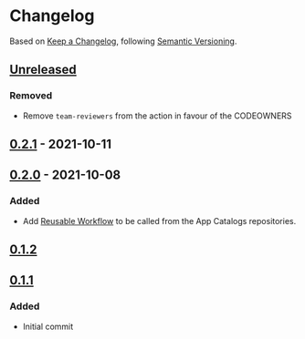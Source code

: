 # Changelog

Based on [Keep a Changelog](https://keepachangelog.com/en/1.0.0/), following [Semantic Versioning](https://semver.org/spec/v2.0.0.html).

## [Unreleased]

### Removed

- Remove `team-reviewers` from the action in favour of the CODEOWNERS

## [0.2.1] - 2021-10-11

## [0.2.0] - 2021-10-08

### Added

- Add [Reusable Workflow](https://docs.github.com/en/actions/learn-github-actions/reusing-workflows) to be called from the App Catalogs repositories.

## [0.1.2]

## [0.1.1]

### Added

- Initial commit

[Unreleased]: https://github.com/giantswarm/app-catalog-cleanup-tool/compare/v0.2.1...HEAD
[0.2.1]: https://github.com/giantswarm/app-catalog-cleanup-tool/compare/v0.2.0...v0.2.1
[0.2.0]: https://github.com/giantswarm/app-catalog-cleanup-tool/compare/v0.1.2...v0.2.0
[0.1.2]: https://github.com/giantswarm/app-catalog-cleanup-tool/compare/v0.1.1...v0.1.2
[0.1.1]: https://github.com/giantswarm/app-catalog-cleanup-tool/releases/tag/v0.1.1
